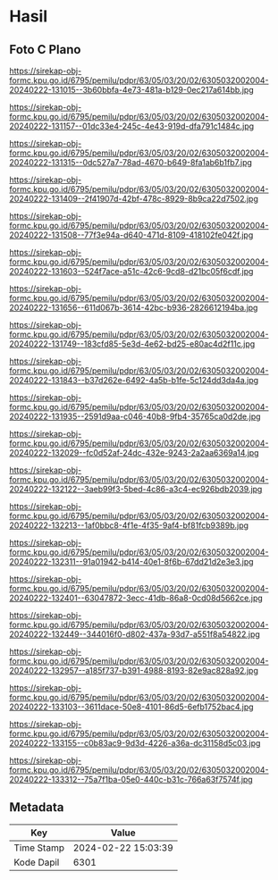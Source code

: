 # Hasil

## Foto C Plano

https://sirekap-obj-formc.kpu.go.id/6795/pemilu/pdpr/63/05/03/20/02/6305032002004-20240222-131015--3b60bbfa-4e73-481a-b129-0ec217a614bb.jpg

https://sirekap-obj-formc.kpu.go.id/6795/pemilu/pdpr/63/05/03/20/02/6305032002004-20240222-131157--01dc33e4-245c-4e43-919d-dfa791c1484c.jpg

https://sirekap-obj-formc.kpu.go.id/6795/pemilu/pdpr/63/05/03/20/02/6305032002004-20240222-131315--0dc527a7-78ad-4670-b649-8fa1ab6b1fb7.jpg

https://sirekap-obj-formc.kpu.go.id/6795/pemilu/pdpr/63/05/03/20/02/6305032002004-20240222-131409--2f41907d-42bf-478c-8929-8b9ca22d7502.jpg

https://sirekap-obj-formc.kpu.go.id/6795/pemilu/pdpr/63/05/03/20/02/6305032002004-20240222-131508--77f3e94a-d640-471d-8109-418102fe042f.jpg

https://sirekap-obj-formc.kpu.go.id/6795/pemilu/pdpr/63/05/03/20/02/6305032002004-20240222-131603--524f7ace-a51c-42c6-9cd8-d21bc05f6cdf.jpg

https://sirekap-obj-formc.kpu.go.id/6795/pemilu/pdpr/63/05/03/20/02/6305032002004-20240222-131656--611d067b-3614-42bc-b936-2826612194ba.jpg

https://sirekap-obj-formc.kpu.go.id/6795/pemilu/pdpr/63/05/03/20/02/6305032002004-20240222-131749--183cfd85-5e3d-4e62-bd25-e80ac4d2f11c.jpg

https://sirekap-obj-formc.kpu.go.id/6795/pemilu/pdpr/63/05/03/20/02/6305032002004-20240222-131843--b37d262e-6492-4a5b-b1fe-5c124dd3da4a.jpg

https://sirekap-obj-formc.kpu.go.id/6795/pemilu/pdpr/63/05/03/20/02/6305032002004-20240222-131935--2591d9aa-c046-40b8-9fb4-35765ca0d2de.jpg

https://sirekap-obj-formc.kpu.go.id/6795/pemilu/pdpr/63/05/03/20/02/6305032002004-20240222-132029--fc0d52af-24dc-432e-9243-2a2aa6369a14.jpg

https://sirekap-obj-formc.kpu.go.id/6795/pemilu/pdpr/63/05/03/20/02/6305032002004-20240222-132122--3aeb99f3-5bed-4c86-a3c4-ec926bdb2039.jpg

https://sirekap-obj-formc.kpu.go.id/6795/pemilu/pdpr/63/05/03/20/02/6305032002004-20240222-132213--1af0bbc8-4f1e-4f35-9af4-bf81fcb9389b.jpg

https://sirekap-obj-formc.kpu.go.id/6795/pemilu/pdpr/63/05/03/20/02/6305032002004-20240222-132311--91a01942-b414-40e1-8f6b-67dd21d2e3e3.jpg

https://sirekap-obj-formc.kpu.go.id/6795/pemilu/pdpr/63/05/03/20/02/6305032002004-20240222-132401--63047872-3ecc-41db-86a8-0cd08d5662ce.jpg

https://sirekap-obj-formc.kpu.go.id/6795/pemilu/pdpr/63/05/03/20/02/6305032002004-20240222-132449--344016f0-d802-437a-93d7-a551f8a54822.jpg

https://sirekap-obj-formc.kpu.go.id/6795/pemilu/pdpr/63/05/03/20/02/6305032002004-20240222-132957--a185f737-b391-4988-8193-82e9ac828a92.jpg

https://sirekap-obj-formc.kpu.go.id/6795/pemilu/pdpr/63/05/03/20/02/6305032002004-20240222-133103--3611dace-50e8-4101-86d5-6efb1752bac4.jpg

https://sirekap-obj-formc.kpu.go.id/6795/pemilu/pdpr/63/05/03/20/02/6305032002004-20240222-133155--c0b83ac9-9d3d-4226-a36a-dc31158d5c03.jpg

https://sirekap-obj-formc.kpu.go.id/6795/pemilu/pdpr/63/05/03/20/02/6305032002004-20240222-133312--75a7f1ba-05e0-440c-b31c-766a63f7574f.jpg


## Metadata

| Key        | Value               |
| ---------- | ------------------- |
| Time Stamp | 2024-02-22 15:03:39 |
| Kode Dapil | 6301                |



